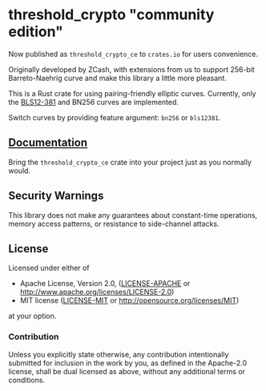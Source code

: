 # threshold_crypto "community edition"

Now published as `threshold_crypto_ce` to `crates.io` for users convenience.

Originally developed by ZCash, with extensions from us to support 256-bit Barreto-Naehrig curve and make this library a little more pleasant. 

This is a Rust crate for using pairing-friendly elliptic curves. Currently, only the [BLS12-381](https://z.cash/blog/new-snark-curve.html) and BN256 curves are implemented.

Switch curves by providing feature argument: `bn256` or `bls12381`.

## [Documentation](https://docs.rs/threshold_crypto_ce/)

Bring the `threshold_crypto_ce` crate into your project just as you normally would.

## Security Warnings

This library does not make any guarantees about constant-time operations, memory
access patterns, or resistance to side-channel attacks.

## License

Licensed under either of

 * Apache License, Version 2.0, ([LICENSE-APACHE](LICENSE-APACHE) or
   http://www.apache.org/licenses/LICENSE-2.0)
 * MIT license ([LICENSE-MIT](LICENSE-MIT) or http://opensource.org/licenses/MIT)

at your option.

### Contribution

Unless you explicitly state otherwise, any contribution intentionally
submitted for inclusion in the work by you, as defined in the Apache-2.0
license, shall be dual licensed as above, without any additional terms or
conditions.
